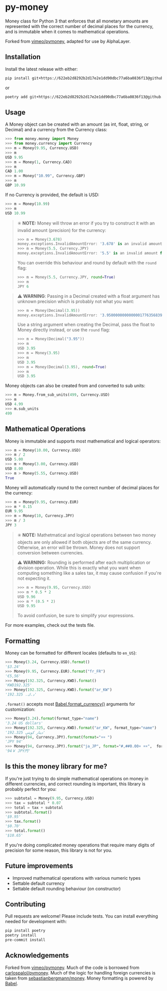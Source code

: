 # py-money

Money class for Python 3 that enforces that all monetary amounts are represented with the correct number of decimal places for the currency, and is immutable when it comes to mathematical operations.

Forked from [vimeo/pymoney](https://github.com/vimeo/py-money), adapted for use by AlphaLayer.

## Installation

Install the latest release with either:

```bash
pip install git+https://622eb2d8292b2d17e2e1dd90dbc77a6ba0836f13@github.com/alpha-layer/py-money
```
or
```bash
poetry add git+https://622eb2d8292b2d17e2e1dd90dbc77a6ba0836f13@github.com/alpha-layer/py-money
```

## Usage

A Money object can be created with an amount (as int, float, string, or Decimal) and a currency from the Currency class:

```python
>>> from money.money import Money
>>> from money.currency import Currency
>>> m = Money(9.95, Currency.USD)
>>> m
USD 9.95
>>> m = Money(1, Currency.CAD)
>>> m
CAD 1.00
>>> m = Money("10.99", Currency.GBP)
>>> m
GBP 10.99
```

If no Currency is provided, the default is USD:

```python
>>> m = Money(10.99)
>>> m
USD 10.99
```

> :eight_spoked_asterisk: **NOTE:** Money will throw an error if you try to construct it with an invalid amount (precision) for the currency:
> ```python
> >>> m = Money(3.678)
> money.exceptions.InvalidAmountError: '3.678' is an invalid amount for currency Currency.USD
> >>> m = Money(5.5, Currency.JPY)
> money.exceptions.InvalidAmountError: '5.5' is an invalid amount for currency Currency.JPY
> ```
> You can override this behaviour and round by default with the `round` flag:
> ```python
> >>> m = Money(5.5, Currency.JPY, round=True)
> >>> m
> JPY 6
> ```

> :warning: **WARNING**: Passing in a Decimal created with a float argument has unknown precision which is probably not what you want:
> ```python
> >>> m = Money(Decimal(3.95))
> money.exceptions.InvalidAmountError: '3.95000000000000017763568394002504646778106689453125' is an invalid amount for currency Currency.USD
> ```
> Use a string argument when creating the Decimal, pass the float to Money directly instead, or use the `round` flag:
> ```python
> >>> m = Money(Decimal("3.95"))
> >>> m
> USD 3.95
> >>> m = Money(3.95)
> >>> m
> USD 3.95
> >>> m = Money(Decimal(3.95), round=True)
> >>> m
> USD 3.95
> ```

Money objects can also be created from and converted to sub units:

```python
>>> m = Money.from_sub_units(499, Currency.USD)
>>> m
USD 4.99
>>> m.sub_units
499
```

## Mathematical Operations
Money is immutable and supports most mathematical and logical operators:

```python
>>> m = Money(10.00, Currency.USD)
>>> m / 2
USD 5.00
>>> m + Money(3.00, Currency.USD)
USD 8.00
>>> m > Money(5.55, Currency.USD)
True
```

Money will automatically round to the correct number of decimal places for the currency:

```python
>>> m = Money(9.95, Currency.EUR)
>>> m * 0.15
EUR 9.95
>>> m = Money(10, Currency.JPY)
>>> m / 3
JPY 3
```

> :eight_spoked_asterisk: **NOTE:** Mathetmatical and logical operations between two money objects are only allowed if both objects are of the same currency. Otherwise, an error will be thrown. Money does not support conversion between currencies.

> :warning: **WARNING:** Rounding is performed after each multiplication or division operation. While this is exactly what you want when computing something like a sales tax, it may cause confusion if you're not expecting it.
> ```python
> >>> m = Money(9.95, Currency.USD)
> >>> m * 0.5 * 2
> USD 9.96
> >>> m * (0.5 * 2)
> USD 9.95
> ```
> To avoid confusion, be sure to simplify your expressions.

For more examples, check out the tests file.

## Formatting

Money can be formatted for different locales (defaults to `en_US`):

```python
>>> Money(3.24, Currency.USD).format()
'$3.24'
>>> Money(9.95, Currency.EUR).format("fr_FR")
'€5,56'
>>> Money(192.325, Currency.KWD).format()
'KWD192.325'
>>> Money(192.325, Currency.KWD).format("ar_KW")
'د.ك.‏ 192.325'
```

`.format()` accepts most [Babel.format_currency()](http://babel.pocoo.org/en/latest/api/numbers.html) arguments for customization:

```python
>>> Money(3.24).format(format_type="name")
'3.24 US dollars'
>>> Money(192.325, Currency.KWD).format("ar_KW", format_type="name")
'192.325 دينار كويتي'
>>> Money(94, Currency.JPY).format(format="¤¤ ")
'JPY 94'
>>> Money(94, Currency.JPY).format("ja_JP", format="#,##0.00¤ ¤¤",  format_type="name")
'94￥ JPY円'
```

## Is this the money library for me?

If you're just trying to do simple mathematical operations on money in different currencies, and correct rounding is important, this library is probably perfect for you:

```python
>>> subtotal = Money(9.95, Currency.USD)
>>> tax = subtotal * 0.07
>>> total = tax + subtotal
>>> subtotal.format()
'$9.95'
>>> tax.format()
'$0.70'
>>> total.format()
'$10.65'
```

If you're doing complicated money operations that require many digits of precision for some reason, this library is not for you.

## Future improvements

- Improved mathematical operations with various numeric types
- Settable default currency
- Settable default rounding behaviour (on constructor)

## Contributing

Pull requests are welcome! Please include tests. You can install everything needed for development with:

```bash
pip install poetry
poetry install
pre-commit install
```

## Acknowledgements

Forked from [vimeo/pymoney](https://github.com/vimeo/py-money). Much of the code is borrowed from [carlospalol/pymoney](https://github.com/carlospalol/money). Much of the logic for handling foreign currencies is taken from [sebastianbergmann/money](https://github.com/sebastianbergmann/money). Money formatting is powered by [Babel](http://babel.pocoo.org/).
